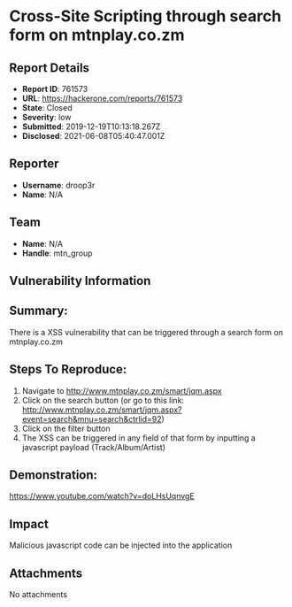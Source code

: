 # Cross-Site Scripting through search form on mtnplay.co.zm

## Report Details
- **Report ID**: 761573
- **URL**: https://hackerone.com/reports/761573
- **State**: Closed
- **Severity**: low
- **Submitted**: 2019-12-19T10:13:18.267Z
- **Disclosed**: 2021-06-08T05:40:47.001Z

## Reporter
- **Username**: droop3r
- **Name**: N/A

## Team
- **Name**: N/A
- **Handle**: mtn_group

## Vulnerability Information
## Summary:
There is a XSS vulnerability that can be triggered through a search form on mtnplay.co.zm

## Steps To Reproduce:
  1. Navigate to http://www.mtnplay.co.zm/smart/jqm.aspx
  2. Click on the search button (or go to this link: http://www.mtnplay.co.zm/smart/jqm.aspx?event=search&mnu=search&ctrlid=92)
  3. Click on the filter button 
  4. The XSS can be triggered in any field of that form by inputting a javascript payload (Track/Album/Artist)

## Demonstration: 
https://www.youtube.com/watch?v=doLHsUqnvgE

## Impact

Malicious javascript code can be injected into the application

## Attachments
No attachments
